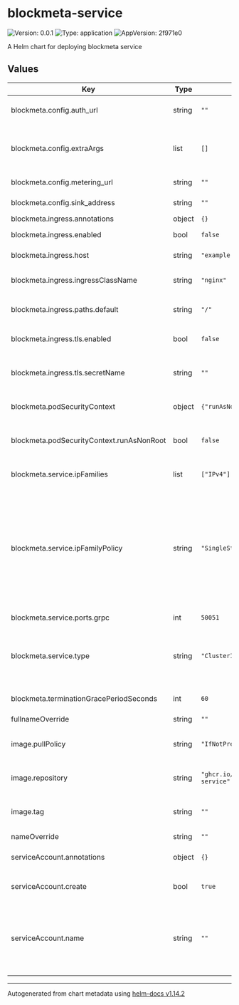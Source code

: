# blockmeta-service

![Version: 0.0.1](https://img.shields.io/badge/Version-0.0.1-informational?style=flat-square) ![Type: application](https://img.shields.io/badge/Type-application-informational?style=flat-square) ![AppVersion: 2f971e0](https://img.shields.io/badge/AppVersion-2f971e0-informational?style=flat-square)

A Helm chart for deploying blockmeta service

## Values

| Key | Type | Default | Description |
|-----|------|---------|-------------|
| blockmeta.config.auth_url | string | `""` | Authentication URL for the service |
| blockmeta.config.extraArgs | list | `[]` | Additional command-line arguments to pass to the service |
| blockmeta.config.metering_url | string | `""` | URL for metering service |
| blockmeta.config.sink_address | string | `""` | Address of the sink service |
| blockmeta.ingress.annotations | object | `{}` |  |
| blockmeta.ingress.enabled | bool | `false` | Enable or disable ingress |
| blockmeta.ingress.host | string | `"example.domain.com"` | Hostname for the ingress |
| blockmeta.ingress.ingressClassName | string | `"nginx"` | Ingress class configuration (K8s 1.19+) |
| blockmeta.ingress.paths.default | string | `"/"` | Default path mapping for ingress |
| blockmeta.ingress.tls.enabled | bool | `false` | Enable TLS (HTTPS) for ingress |
| blockmeta.ingress.tls.secretName | string | `""` | Name of the TLS secret (leave empty for auto-generation) |
| blockmeta.podSecurityContext | object | `{"runAsNonRoot":false}` | Pod-wide security context settings |
| blockmeta.podSecurityContext.runAsNonRoot | bool | `false` | Run the pod as a non-root user (recommended for security) |
| blockmeta.service.ipFamilies | list | `["IPv4"]` | Set the IP families to use (e.g., ["IPv4", "IPv6"]) |
| blockmeta.service.ipFamilyPolicy | string | `"SingleStack"` | Set the IP family policy for the service Options: - SingleStack (IPv4 or IPv6) - PreferDualStack (Prefers dual-stack but may use single-stack) - RequireDualStack (Must use both IPv4 and IPv6) |
| blockmeta.service.ports.grpc | int | `50051` | Port for gRPC communication |
| blockmeta.service.type | string | `"ClusterIP"` | Type of Kubernetes service (e.g., ClusterIP, NodePort, LoadBalancer) |
| blockmeta.terminationGracePeriodSeconds | int | `60` | Grace period for pod termination (in seconds) |
| fullnameOverride | string | `""` |  |
| image.pullPolicy | string | `"IfNotPresent"` | Image pull policy (e.g., Always, IfNotPresent, Never) |
| image.repository | string | `"ghcr.io/streamingfast/blockmeta-service"` | Repository for the blockmeta service image |
| image.tag | string | `""` | Overrides the image tag (default: Chart.appVersion) |
| nameOverride | string | `""` |  |
| serviceAccount.annotations | object | `{}` | Annotations to add to the service account |
| serviceAccount.create | bool | `true` | Specifies whether a service account should be created |
| serviceAccount.name | string | `""` | The name of the service account to use.    If not set and `create` is true, a name is generated using the fullname template. |

----------------------------------------------
Autogenerated from chart metadata using [helm-docs v1.14.2](https://github.com/norwoodj/helm-docs/releases/v1.14.2)
